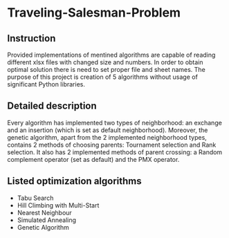 # Traveling-Salesman-Problem
## Instruction
Provided implementations of mentined algorithms are capable of reading different xlsx files with changed size and numbers. In order to obtain optimal solution there is need to set proper file and sheet names.
The purpose of this project is creation of 5 algorithms without usage of significant Python libraries.

## Detailed description
Every algorithm has implemented two types of neighborhood: an exchange and an insertion (which is set as
default neighborhood). Moreover, the genetic algorithm, apart from the 2 implemented neighborhood types, contains
2 methods of choosing parents: Tournament selection and Rank selection. It also has
2 implemented methods of parent crossing: a Random complement operator (set
as default) and the PMX operator.

## Listed optimization algorithms
- Tabu Search
- Hill Climbing with Multi-Start
- Nearest Neighbour
- Simulated Annealing
- Genetic Algorithm
